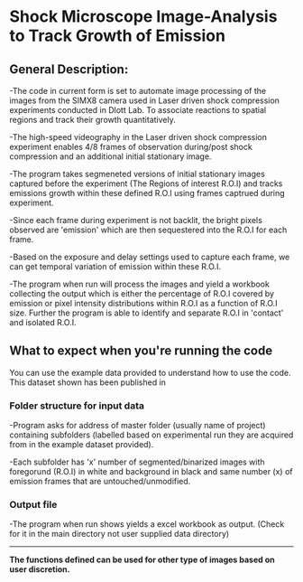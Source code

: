 # Shock Microscope Image-Analysis to Track Growth of Emission
## General Description: ##    
-The code in current form is set to automate image processing of the images from the SIMX8 camera used in Laser driven shock compression experiments conducted in Dlott Lab. To associate reactions to spatial regions and track their growth quantitatively.

-The high-speed videography in the Laser driven shock compression experiment enables 4/8 frames of observation during/post shock compression and an additional initial stationary image.

-The program takes segmeneted versions of initial stationary images captured before the experiment (The Regions of interest R.O.I) and tracks emissions growth within these defined R.O.I using frames captrued during experiment.

-Since each frame during experiment is not backlit, the bright pixels observed are 'emission' which are then sequestered into the R.O.I for each frame. 

-Based on the exposure and delay settings used to capture each frame, we can get temporal variation of emission within these R.O.I.

-The program when run will process the images and yield a workbook collecting the output which is either the percentage of R.O.I covered by emission or pixel intensity distributions within R.O.I as a function of R.O.I size. Further the program is able to identify and separate R.O.I in 'contact' and isolated R.O.I.

## What to expect when you're running the code ##
You can use the example data provided to understand how to use the code. 
This dataset shown has been published in 

### Folder structure for input data ###
-Program asks for address of master folder (usually name of project) containing subfolders (labelled based on experimental run they are acquired from in the example dataset provided).

-Each subfolder has 'x' number of segmented/binarized images with foregorund (R.O.I) in white and background in black and same number (x) of emission frames that are untouched/unmodified. 

### Output file ###
-The program when run shows yields a excel workbook as output. (Check for it in the main directory not user supplied data directory) 
_______
**The functions defined can be used for other type of images based on user discretion.** 
 

